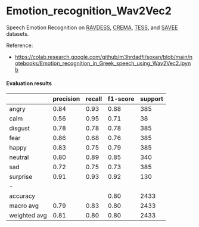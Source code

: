 # Emotion_recognition_Wav2Vec2

Speech Emotion Recognition on [RAVDESS](https://www.kaggle.com/datasets/uwrfkaggler/ravdess-emotional-speech-audio), [CREMA](https://www.kaggle.com/datasets/ejlok1/cremad), [TESS](https://www.kaggle.com/datasets/ejlok1/toronto-emotional-speech-set-tess), and [SAVEE](https://www.kaggle.com/datasets/ejlok1/surrey-audiovisual-expressed-emotion-savee) datasets.

Reference:
- https://colab.research.google.com/github/m3hrdadfi/soxan/blob/main/notebooks/Emotion_recognition_in_Greek_speech_using_Wav2Vec2.ipynb


#### Evaluation results
|         | precision | recall | f1-score | support |
| ------- | ---- | ---- | ---- | ----|
| angry   | 0.84 | 0.93 | 0.88 | 385
| calm    | 0.56 | 0.95 | 0.71 | 38
| disgust | 0.78 | 0.78 | 0.78 | 385
| fear    | 0.86 | 0.68 | 0.76 | 385
| happy   | 0.83 | 0.75 | 0.79 | 385
| neutral | 0.80 | 0.89 | 0.85 | 340
| sad     | 0.72 | 0.75 | 0.73 | 385
| surprise| 0.91 | 0.93 | 0.92 | 130
|-
| accuracy     |      |      | 0.80 | 2433
| macro avg    | 0.79 | 0.83 | 0.80 | 2433
| weighted avg | 0.81 | 0.80 | 0.80 | 2433
